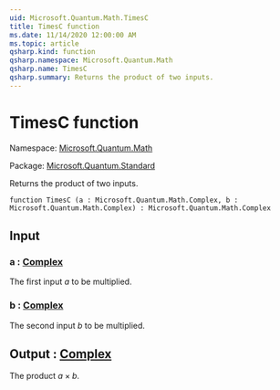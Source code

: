 ```yaml
---
uid: Microsoft.Quantum.Math.TimesC
title: TimesC function
ms.date: 11/14/2020 12:00:00 AM
ms.topic: article
qsharp.kind: function
qsharp.namespace: Microsoft.Quantum.Math
qsharp.name: TimesC
qsharp.summary: Returns the product of two inputs.
---
```


# TimesC function

Namespace: [Microsoft.Quantum.Math](xref:Microsoft.Quantum.Math)

Package: [Microsoft.Quantum.Standard](https://nuget.org/packages/Microsoft.Quantum.Standard)


Returns the product of two inputs.

```qsharp
function TimesC (a : Microsoft.Quantum.Math.Complex, b : Microsoft.Quantum.Math.Complex) : Microsoft.Quantum.Math.Complex
```


## Input

### a : [Complex](xref:Microsoft.Quantum.Math.Complex)

The first input $a$ to be multiplied.


### b : [Complex](xref:Microsoft.Quantum.Math.Complex)

The second input $b$ to be multiplied.



## Output : [Complex](xref:Microsoft.Quantum.Math.Complex)

The product $a \times b$.